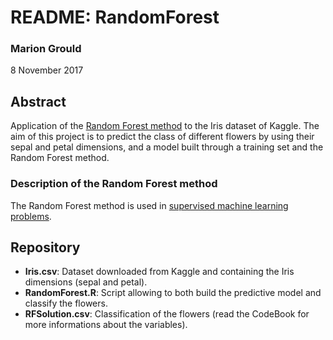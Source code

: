 # README: RandomForest

### Marion Grould
8 November 2017

## Abstract
Application of the [Random Forest method](https://en.wikipedia.org/wiki/Random_forest) to the Iris dataset of Kaggle. The aim of this project is to predict the class of different flowers by using their sepal and petal dimensions, and a model built through a training set and the Random Forest method.

### Description of the Random Forest method
The Random Forest method is used in [supervised machine learning problems](https://en.wikipedia.org/wiki/Supervised_learning).

## Repository
* **Iris.csv**: Dataset downloaded from Kaggle and containing the Iris dimensions (sepal and petal).
* **RandomForest.R**: Script allowing to both build the predictive model and classify the flowers.
* **RFSolution.csv**: Classification of the flowers (read the CodeBook for more informations about the variables).
